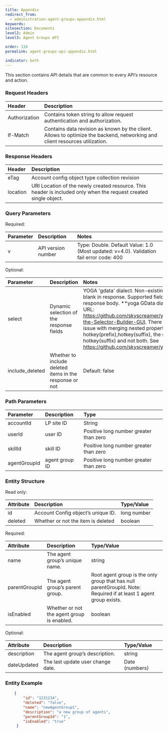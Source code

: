 ```yaml
---
title: Appendix
redirect_from:
  - administration-agent-groups-appendix.html
keywords:
sitesection: Documents
level2: Admin
level3: Agent Groups API

order: 110
permalink: agent-groups-api-appendix.html

indicator: both
---
```


This section contains API details that are common to every API’s resource and action.

### Request Headers

| Header | Description |
| :-------- | :------------ |
| Authorization | Contains token string to allow request authentication and authorization. |
| If-Match | Contains data revision as known by the client. Allows to optimize the backend, networking and client resources utilization. |

### Response Headers

| Header | Description |
| :-------- | :------------ |
| eTag | Account config object type collection revision |
| location | URI Location of the newly created resource. This header is included only when the request created single object. |

### Query Parameters

Required:

| Parameter | Description | Notes |
| :----------- | :------------- | :-------- |
| v | API version number | Type: Double. Default Value: 1.0 (Most updated: v=4.0). Validation fail error code: 400 |

Optional:

| Parameter | Description | Notes |
| :----------- | :------------ | :------- |
| select | Dynamic selection of the response fields | YOGA 'gdata' dialect. Non-existing  field: No error, blank in response. Supported fields: any in response body. **yoga GData dialect builder URL: https://github.com/skyscreamer/yoga/wiki/Using-the-Selector-Builder-GUI. There is a known issue with merging nested properties like hotkey(prefix),hotkey(suffix), the result is only hotkey(suffix) and not both. See https://github.com/skyscreamer/yoga/issues/242 |
| include_deleted | Whether to include deleted items in the response or not | Default: false |

### Path Parameters

| Parameter | Description | Type |
| :----------- | :------------- | :----- |
| accountId | LP site ID | String  |
| userId | user ID | Positive long number greater than zero |
| skillId | skill ID | Positive long number greater than zero |
| agentGroupId | agent group ID | Positive long number greater than zero |

### Entity Structure

Read only:

| Attribute | Description | Type/Value |
| :--------- | :------------- | :------------ |
| id | Account Config object’s unique ID.| long number |
| deleted | Whether or not the item is deleted | boolean |

Required:

| Attribute | Description | Type/Value |
| :---------- | :------------- | :------------ |
| name | The agent group’s unique name. | string |
| parentGroupId | The agent group’s parent group. | Root agent group is the only group that has null parentGroupId. Note: Required if at least 1 agent group exists. | number |
| isEnabled | Whether or not the agent group is enabled. | boolean |

Optional:

| Attribute | Description | Type/Value |
| :--------- | :-------------- | :------------ |
| description | The agent group’s description. | string |
| dateUpdated | The last update user change date.  | Date (numbers) | Optional | The format: year-month-date hrs:min:sec |

### Entity Example

```json
    {
        "id": "1231234",
        "deleted": "false",
        "name": "newAgentGroup1",
        "description": "a new group of agents",
        "parentGroupId": "1",
        "isEnabled": "true"
     }
```